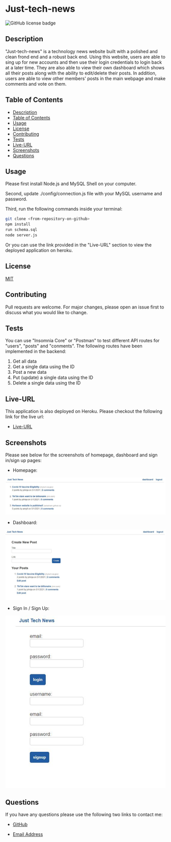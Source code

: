 # Just-tech-news
![GitHub license badge](https://img.shields.io/badge/license-MIT-blue.svg)

## Description

"Just-tech-news" is a technology news website built with a polished and clean frond end and a robust back end. Using this website, users are able to sing up for new accounts and then use their login credentials to login back at a later time. They are also able to view their own dashboard which shows all their posts along with the ability to edit/delete their posts. In addition, users are able to view other members' posts in the main webpage and make comments and vote on them.

## Table of Contents

* [Description](#description)
* [Table of Contents](#table-of-contents)
* [Usage](#usage)
* [License](#license)
* [Contributing](#contributing)
* [Tests](#tests)
* [Live-URL](#Live-URL)
* [Screenshots](#screenshots)
* [Questions](#questions)

## Usage

Please first install Node.js and MySQL Shell on your computer.

Second, update ./config/connection.js file with your MySQL username and password.

Third, run the following commands inside your terminal:

```bash
git clone <from-repository-on-github>
npm install
run schema.sql
node server.js
```
Or you can use the link provided in the "Live-URL" section to view the deployed application on heroku.

## License

[MIT](https://choosealicense.com/licenses/mit/)

## Contributing

Pull requests are welcome. For major changes, please open an issue first to discuss what you would like to change.

## Tests

You can use "Insomnia Core" or "Postman" to test different API routes for "users", "posts" and "conments". The following routes have been implemented in the backend:
1. Get all data
2. Get a single data using the ID
2. Post a new data
3. Put (update) a single data using the ID
4. Delete a single data using the ID

## Live-URL

This application is also deployed on Heroku. Please checkout the following link for the live url: 
* [Live-URL](https://just-tech-news-0430-ss.herokuapp.com/)


## Screenshots

Please see below for the screenshots of homepage, dashboard and sign in/sign up pages:
* Homepage:

![alt=home](./utils/images/homepage.JPG)

* Dashboard:

![alt=dashboard](./utils/images/dashboard.JPG)

* Sign In / Sign Up:

![alt=login](./utils/images/login.JPG)


## Questions

If you have any questions please use the following two links to contact me:

* [GitHub](https://github.com/sshahram)

* [Email Address](mailto:shirin.shahram23@gmail.com)